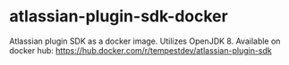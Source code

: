 # atlassian-plugin-sdk-docker
Atlassian plugin SDK as a docker image.  Utilizes OpenJDK 8.  Available on docker hub: https://hub.docker.com/r/tempestdev/atlassian-plugin-sdk
